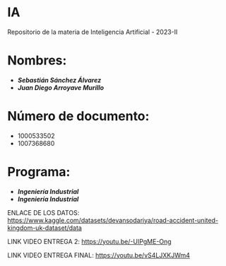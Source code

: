# IA

Repositorio de la materia de Inteligencia Artificial - 2023-II

# Nombres: 

- ***Sebastián Sánchez Álvarez***
- ***Juan Diego Arroyave Murillo***
  
# Número de documento: 

- 1000533502
- 1007368680

# Programa: 

  - ***Ingeniería Industrial***
  - ***Ingeniería Industrial***

ENLACE DE LOS DATOS: https://www.kaggle.com/datasets/devansodariya/road-accident-united-kingdom-uk-dataset/data

LINK VIDEO ENTREGA 2: https://youtu.be/-UIPgME-Ong

LINK VIDEO ENTREGA FINAL: https://youtu.be/vS4LJXKJWm4
